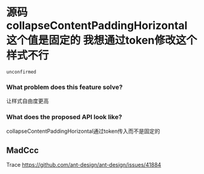 # 源码collapseContentPaddingHorizontal这个值是固定的 我想通过token修改这个样式不行

`unconfirmed`

### What problem does this feature solve?

让样式自由度更高

### What does the proposed API look like?

collapseContentPaddingHorizontal通过token传入而不是固定的

<!-- generated by ant-design-issue-helper. DO NOT REMOVE -->

## MadCcc

Trace https://github.com/ant-design/ant-design/issues/41884
